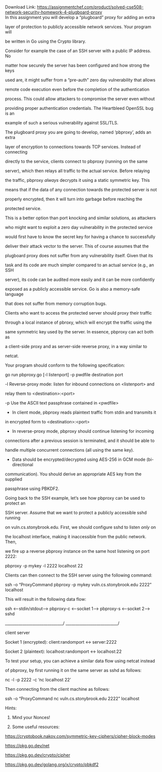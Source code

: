 Download Link: https://assignmentchef.com/product/solved-cse508-network-security-homework-4-plugboard-proxy
<br>
In this assignment you will develop a “plugboard” proxy for adding an extra

layer of protection to publicly accessible network services. Your program will

be written in Go using the Crypto library.




Consider for example the case of an SSH server with a public IP address. No

matter how securely the server has been configured and how strong the keys

used are, it might suffer from a “pre-auth” zero day vulnerability that allows

remote code execution even before the completion of the authentication

process. This could allow attackers to compromise the server even without

providing proper authentication credentials. The Heartbleed OpenSSL bug is an

example of such a serious vulnerability against SSL/TLS.




The plugboard proxy you are going to develop, named ‘pbproxy’, adds an extra

layer of encryption to connections towards TCP services. Instead of connecting

directly to the service, clients connect to pbproxy (running on the same

server), which then relays all traffic to the actual service. Before relaying

the traffic, pbproxy *always* decrypts it using a static symmetric key. This

means that if the data of any connection towards the protected server is not

properly encrypted, then it will turn into garbage before reaching the

protected service.




This is a better option than port knocking and similar solutions, as attackers

who might want to exploit a zero day vulnerability in the protected service

would first have to know the secret key for having a chance to successfully

deliver their attack vector to the server. This of course assumes that the

plugboard proxy does not suffer from any vulnerability itself. Given that its

task and its code are much simpler compared to an actual service (e.g., an SSH

server), its code can be audited more easily and it can be more confidently

exposed as a publicly accessible service. Go is also a memory-safe language

that does not suffer from memory corruption bugs.




Clients who want to access the protected server should proxy their traffic

through a local instance of pbroxy, which will encrypt the traffic using the

same symmetric key used by the server. In essence, pbproxy can act both as

a client-side proxy and as server-side reverse proxy, in a way similar to

netcat.




Your program should conform to the following specification:




go run pbproxy.go [-l listenport] -p pwdfile destination port




-l  Reverse-proxy mode: listen for inbound connections on &lt;listenport&gt; and

relay them to &lt;destination&gt;:&lt;port&gt;




-p  Use the ASCII text passphrase contained in &lt;pwdfile&gt;




* In client mode, pbproxy reads plaintext traffic from stdin and transmits it

in encrypted form to &lt;destination&gt;:&lt;port&gt;




* In reverse-proxy mode, pbproxy should continue listening for incoming

connections after a previous session is terminated, and it should be able to

handle multiple concurrent connections (all using the same key).




* Data should be encrypted/decrypted using AES-256 in GCM mode (bi-directional

communication). You should derive an appropriate AES key from the supplied

passphrase using PBKDF2.




Going back to the SSH example, let’s see how pbproxy can be used to protect an

SSH server. Assume that we want to protect a publicly accessible sshd running

on vuln.cs.stonybrook.edu. First, we should configure sshd to listen *only* on

the localhost interface, making it inaccessible from the public network. Then,

we fire up a reverse pbproxy instance on the same host listening on port 2222:




pbproxy -p mykey -l 2222 localhost 22




Clients can then connect to the SSH server using the following command:




ssh -o “ProxyCommand pbproxy -p mykey vuln.cs.stonybrook.edu 2222” localhost




This will result in the following data flow:




ssh &lt;–stdin/stdout–&gt; pbproxy-c &lt;–socket 1–&gt; pbproxy-s &lt;–socket 2–&gt; sshd

______________________________/                ___________________________/

client                                        server




Socket 1 (encrypted): client:randomport &lt;-&gt; server:2222

Socket 2 (plaintext): localhost:randomport &lt;-&gt; localhost:22




To test your setup, you can achieve a similar data flow using netcat instead

of pbproxy, by first running it on the same server as sshd as follows:




nc -l -p 2222 -c ‘nc localhost 22’




Then connecting from the client machine as follows:




ssh -o “ProxyCommand nc vuln.cs.stonybrook.edu 2222” localhost

Hints:




1) Mind your Nonces!




2) Some useful resources:




https://cryptobook.nakov.com/symmetric-key-ciphers/cipher-block-modes

https://pkg.go.dev/net

https://pkg.go.dev/crypto/cipher

https://pkg.go.dev/golang.org/x/crypto/pbkdf2
